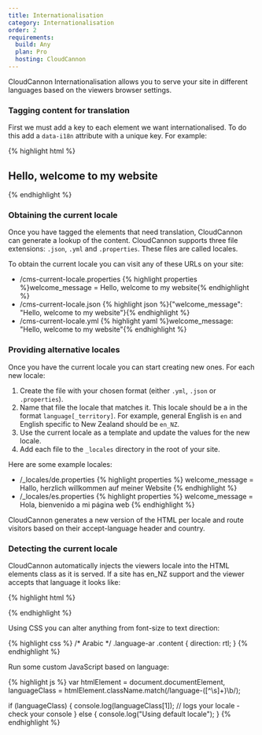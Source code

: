 ```yaml
---
title: Internationalisation
category: Internationalisation
order: 2
requirements:
  build: Any
  plan: Pro
  hosting: CloudCannon
---
```


CloudCannon Internationalisation allows you to serve your site in different languages based on the viewers browser settings.


### Tagging content for translation

First we must add a key to each element we want internationalised. To do this add a `data-i18n` attribute with a unique key. For example:

{% highlight html %}
<h2 class="editable" data-i18n="welcome_message">Hello, welcome to my website</h2>
{% endhighlight %}


### Obtaining the current locale

Once you have tagged the elements that need translation, CloudCannon can generate a lookup of the content. CloudCannon supports three file extensions: `.json`, `.yml` and `.properties`. These files are called locales.

To obtain the current locale you can visit any of these URLs on your site:

<ul>
	<li>
		/cms-current-locale.properties
{% highlight properties %}welcome_message = Hello, welcome to my website{% endhighlight %}
	</li>
	<li>
		/cms-current-locale.json
{% highlight json %}{"welcome_message": "Hello, welcome to my website"}{% endhighlight %}
	</li>
	<li>
		/cms-current-locale.yml
{% highlight yaml %}welcome_message: "Hello, welcome to my website"{% endhighlight %}
	</li>
</ul>


### Providing alternative locales

Once you have the current locale you can start creating new ones. For each new locale:

1. Create the file with your chosen format (either `.yml`, `.json` or `.properties`).
2. Name that file the locale that matches it. This locale should be a in the format `language[_territory]`. For example, general English is `en` and English specific to New Zealand should be `en_NZ`.
3. Use the current locale as a template and update the values for the new locale.
4. Add each file to the `_locales` directory in the root of your site.

Here are some example locales:

<ul>
	<li>
		/_locales/de.properties
{% highlight properties %}
welcome_message = Hallo, herzlich willkommen auf meiner Website
{% endhighlight %}
	</li>
	<li>
		/_locales/es.properties
{% highlight properties %}
welcome_message = Hola, bienvenido a mi página web
{% endhighlight %}
	</li>
</ul>

CloudCannon generates a new version of the HTML per locale and route visitors based on their accept-language header and country.


### Detecting the current locale

CloudCannon automatically injects the viewers locale into the HTML elements class as it is served. If a site has en_NZ support and the viewer accepts that language it looks like:

{% highlight html %}
<html class="language-en_nz">
{% endhighlight %}

Using CSS you can alter anything from font-size to text direction:

{% highlight css %}
/* Arabic */
.language-ar .content {
  direction: rtl;
}
{% endhighlight %}

Run some custom JavaScript based on language:

{% highlight js %}
var htmlElement = document.documentElement,
  languageClass = htmlElement.className.match(/language-([^\s]+)\b/);

if (languageClass) {
  console.log(languageClass[1]); // logs your locale - check your console
} else {
  console.log("Using default locale");
}
{% endhighlight %}

<script>
var htmlElement = document.documentElement,
  languageClass = htmlElement.className.match(/language-([^\s]+)\b/);

if (languageClass) {
  console.log(languageClass[1]); // logs your locale - check your console
} else {
  console.log("Using default locale");
}
</script>
